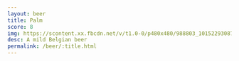 ```yaml
---
layout: beer
title: Palm
score: 8
img: https://scontent.xx.fbcdn.net/v/t1.0-0/p480x480/988803_10152293087318745_73934001_n.jpg?oh=5456add8c65ddd2c72801ab7d15c96a5&oe=58CE26EB
desc: A mild Belgian beer
permalink: /beer/:title.html
---
```

